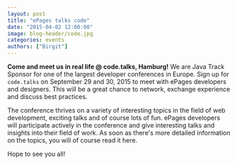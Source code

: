 ```yaml
---
layout: post
title: "ePages talks code"
date: "2015-04-02 12:00:00"
image: blog-header/code.jpg
categories: events
authors: ["Birgit"]
---
```


**Come and meet us in real life @ code.talks, Hamburg!**
We are Java Track Sponsor for one of the largest developer conferences in Europe.
Sign up for `code.talks` on September 29 and 30, 2015 to meet with ePages developers and designers. This will be a great chance to network, exchange experience and discuss best practices.

The conference thrives on a variety of interesting topics in the field of web development, exciting talks and of course lots of fun.
ePages developers will participate actively in the conference and give interesting talks and insights into their field of work.
As soon as there's more detailed information on the topics, you will of course read it here.

Hope to see you all!
